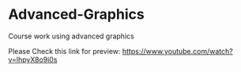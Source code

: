 # Advanced-Graphics
Course work using advanced graphics

Please Check this link for preview: https://www.youtube.com/watch?v=lhpyX8o9i0s
